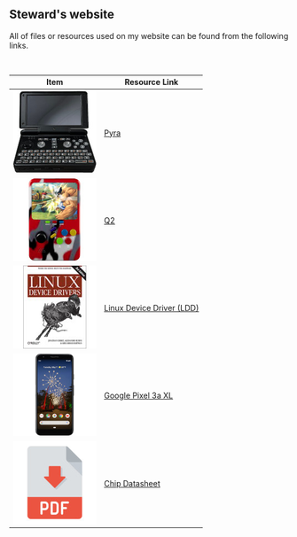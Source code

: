 ## Steward's website
All of files or resources used on my website can be found from the following links.  

&nbsp;

| **Item**                      | **Resource Link**                                                                    |
| ----------------------------- | ------------------------------------------------------------------------------------ |
| ![](img/photos/pyra.jpg)      | [Pyra](https://github.com/steward-fu/website/releases/tag/pyra)                      |
| ![](img/photos/q2.jpg)        | [Q2](https://github.com/steward-fu/website/releases/tag/q2)                          |
| ![](img/photos/ldd.jpg)       | [Linux Device Driver (LDD)](https://github.com/steward-fu/website/releases/tag/ldd)  |
| ![](img/photos/pixel3axl.jpg) | [Google Pixel 3a XL](https://github.com/steward-fu/website/releases/tag/pixel-3a-xl) |
| ![](img/photos/pdf.jpg)       | [Chip Datasheet](https://github.com/steward-fu/website/releases/tag/datasheet)       |
